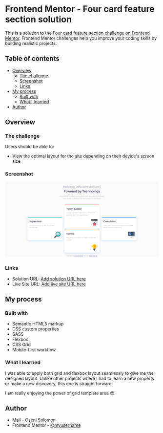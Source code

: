 # Frontend Mentor - Four card feature section solution

This is a solution to the [Four card feature section challenge on Frontend Mentor](https://www.frontendmentor.io/challenges/four-card-feature-section-weK1eFYK). Frontend Mentor challenges help you improve your coding skills by building realistic projects. 

## Table of contents

- [Overview](#overview)
  - [The challenge](#the-challenge)
  - [Screenshot](#screenshot)
  - [Links](#links)
- [My process](#my-process)
  - [Built with](#built-with)
  - [What I learned](#what-i-learned)
- [Author](#author)


## Overview

### The challenge

Users should be able to:

- View the optimal layout for the site depending on their device's screen size

### Screenshot

![Destop site preview](images/screenshot.png)

### Links

- Solution URL: [Add solution URL here](https://your-solution-url.com)
- Live Site URL: [Add live site URL here](https://your-live-site-url.com)

## My process

### Built with

- Semantic HTML5 markup
- CSS custom properties
- SASS
- Flexbox
- CSS Grid
- Mobile-first workflow


### What I learned

I was able to apply both grid and flexbox layout seamlessly to give me the designed layout. Unlike other projects where I had to learn a new property or make a new discovery, this one is straight forward.

I am really enjoying the power of grid template area 😉



## Author

- Mail - [Oseni Solomon](jnrolalere@gmail.com)
- Frontend Mentor - [@myusername](https://www.frontendmentor.io/profile/@SoloLere)
